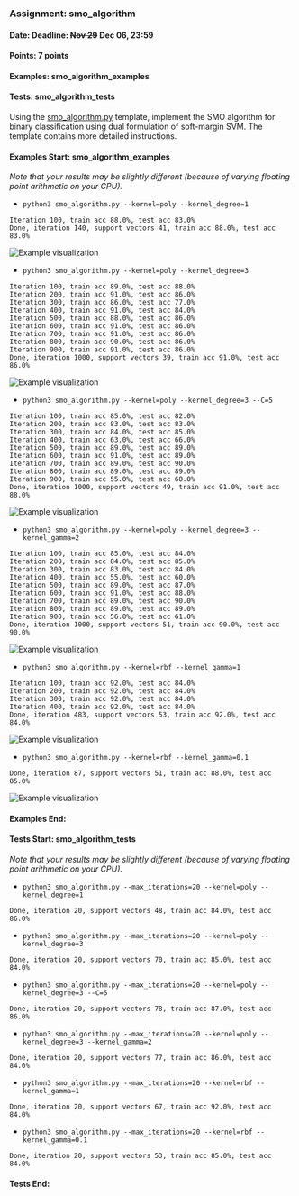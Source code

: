 ### Assignment: smo_algorithm
#### Date: Deadline: ~~Nov 29~~ Dec 06, 23:59
#### Points: 7 points
#### Examples: smo_algorithm_examples
#### Tests: smo_algorithm_tests

Using the [smo_algorithm.py](https://github.com/ufal/npfl129/tree/past-2122/labs/07/smo_algorithm.py)
template, implement the SMO algorithm for binary classification
using dual formulation of soft-margin SVM. The template contains
more detailed instructions.

#### Examples Start: smo_algorithm_examples
_Note that your results may be slightly different (because of varying floating point arithmetic on your CPU)._
- `python3 smo_algorithm.py --kernel=poly --kernel_degree=1`
```
Iteration 100, train acc 88.0%, test acc 83.0%
Done, iteration 140, support vectors 41, train acc 88.0%, test acc 83.0%
```
![Example visualization](//ufal.mff.cuni.cz/~straka/courses/npfl129/2122/tasks/figures/smo_algorithm_1.svgz)
- `python3 smo_algorithm.py --kernel=poly --kernel_degree=3`
```
Iteration 100, train acc 89.0%, test acc 88.0%
Iteration 200, train acc 91.0%, test acc 86.0%
Iteration 300, train acc 86.0%, test acc 77.0%
Iteration 400, train acc 91.0%, test acc 84.0%
Iteration 500, train acc 88.0%, test acc 86.0%
Iteration 600, train acc 91.0%, test acc 86.0%
Iteration 700, train acc 91.0%, test acc 86.0%
Iteration 800, train acc 90.0%, test acc 86.0%
Iteration 900, train acc 91.0%, test acc 86.0%
Done, iteration 1000, support vectors 39, train acc 91.0%, test acc 86.0%
```
![Example visualization](//ufal.mff.cuni.cz/~straka/courses/npfl129/2122/tasks/figures/smo_algorithm_2.svgz)
- `python3 smo_algorithm.py --kernel=poly --kernel_degree=3 --C=5`
```
Iteration 100, train acc 85.0%, test acc 82.0%
Iteration 200, train acc 83.0%, test acc 83.0%
Iteration 300, train acc 84.0%, test acc 85.0%
Iteration 400, train acc 63.0%, test acc 66.0%
Iteration 500, train acc 89.0%, test acc 89.0%
Iteration 600, train acc 91.0%, test acc 89.0%
Iteration 700, train acc 89.0%, test acc 90.0%
Iteration 800, train acc 89.0%, test acc 89.0%
Iteration 900, train acc 55.0%, test acc 60.0%
Done, iteration 1000, support vectors 49, train acc 91.0%, test acc 88.0%
```
![Example visualization](//ufal.mff.cuni.cz/~straka/courses/npfl129/2122/tasks/figures/smo_algorithm_3.svgz)
- `python3 smo_algorithm.py --kernel=poly --kernel_degree=3 --kernel_gamma=2`
```
Iteration 100, train acc 85.0%, test acc 84.0%
Iteration 200, train acc 84.0%, test acc 85.0%
Iteration 300, train acc 83.0%, test acc 84.0%
Iteration 400, train acc 55.0%, test acc 60.0%
Iteration 500, train acc 89.0%, test acc 87.0%
Iteration 600, train acc 91.0%, test acc 88.0%
Iteration 700, train acc 89.0%, test acc 90.0%
Iteration 800, train acc 89.0%, test acc 89.0%
Iteration 900, train acc 56.0%, test acc 61.0%
Done, iteration 1000, support vectors 51, train acc 90.0%, test acc 90.0%
```
![Example visualization](//ufal.mff.cuni.cz/~straka/courses/npfl129/2122/tasks/figures/smo_algorithm_4.svgz)
- `python3 smo_algorithm.py --kernel=rbf --kernel_gamma=1`
```
Iteration 100, train acc 92.0%, test acc 84.0%
Iteration 200, train acc 92.0%, test acc 84.0%
Iteration 300, train acc 92.0%, test acc 84.0%
Iteration 400, train acc 92.0%, test acc 84.0%
Done, iteration 483, support vectors 53, train acc 92.0%, test acc 84.0%
```
![Example visualization](//ufal.mff.cuni.cz/~straka/courses/npfl129/2122/tasks/figures/smo_algorithm_5.svgz)
- `python3 smo_algorithm.py --kernel=rbf --kernel_gamma=0.1`
```
Done, iteration 87, support vectors 51, train acc 88.0%, test acc 85.0%
```
![Example visualization](//ufal.mff.cuni.cz/~straka/courses/npfl129/2122/tasks/figures/smo_algorithm_6.svgz)
#### Examples End:
#### Tests Start: smo_algorithm_tests
_Note that your results may be slightly different (because of varying floating point arithmetic on your CPU)._
- `python3 smo_algorithm.py --max_iterations=20 --kernel=poly --kernel_degree=1`
```
Done, iteration 20, support vectors 48, train acc 84.0%, test acc 86.0%
```
- `python3 smo_algorithm.py --max_iterations=20 --kernel=poly --kernel_degree=3`
```
Done, iteration 20, support vectors 70, train acc 85.0%, test acc 84.0%
```
- `python3 smo_algorithm.py --max_iterations=20 --kernel=poly --kernel_degree=3 --C=5`
```
Done, iteration 20, support vectors 78, train acc 87.0%, test acc 86.0%
```
- `python3 smo_algorithm.py --max_iterations=20 --kernel=poly --kernel_degree=3 --kernel_gamma=2`
```
Done, iteration 20, support vectors 77, train acc 86.0%, test acc 84.0%
```
- `python3 smo_algorithm.py --max_iterations=20 --kernel=rbf --kernel_gamma=1`
```
Done, iteration 20, support vectors 67, train acc 92.0%, test acc 84.0%
```
- `python3 smo_algorithm.py --max_iterations=20 --kernel=rbf --kernel_gamma=0.1`
```
Done, iteration 20, support vectors 53, train acc 85.0%, test acc 84.0%
```
#### Tests End:
